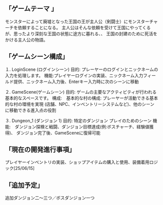 「ゲームテーマ 」
--
モンスターによって廃墟となった王国の王が主人公（剣闘士）にモンスターチャーチを依頼することになる。
主人公はそんな依頼を受けて王国にやってくるが、思ったより深刻な王国の状態に途方に暮れる、、
王国の封建のために死活をかける主人公の物語。


「ゲームシーン構成」
--
１. LoginScene (ログインシーン)
目的: プレーヤーのログインとニックネームの入力を処理します。
機能:プレイヤーログインの実装、ニックネーム入力フィールド提供、ニックネーム入力後、Enterキー入力時に次のシーンに移動

２. GameScene(ゲームシーン)
目的: ゲームの主要なアクティビティが行われる基本的なスペースです。
構成:　基本的な村の構成: プレーヤーが活動できる基本的な村の環境を実現 (店舗、NPC、インベントリーシステムなど)、他のシーンに移動できる進入点の役割

３. Dungeon_1 (ダンジョン 1)
目的: 特定のダンジョン プレイのためのシーン
機能:　ダンジョン探検と戦闘、ダンジョン目標達成(例:ボスチャーチ、経験値獲得)、	ダンジョン完了後、GameSceneに復帰可能

「現在の開発進行事項」
--
プレイヤーインベントリの実装、ショップアイテムの購入と使用、装備着用ロジック[25/06/15]

「追加予定」
--
追加ダンジョン二～三つ／ボスダンジョン一つ

